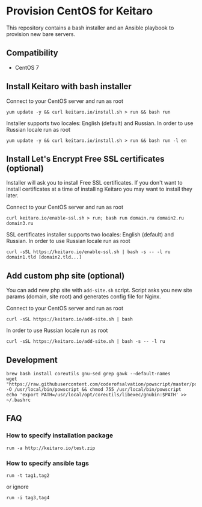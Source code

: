 # Provision CentOS for Keitaro

This repository contains a bash installer and an Ansible playbook to provision new bare servers.

## Compatibility
 - CentOS 7

## Install Keitaro with bash installer

Connect to your CentOS server and run as root

    yum update -y && curl keitaro.io/install.sh > run && bash run

Installer supports two locales: English (default) and Russian. In order to use Russian locale run as root

    yum update -y && curl keitaro.io/install.sh > run && bash run -l en

## Install Let's Encrypt Free SSL certificates (optional)

Installer will ask you to install Free SSL certificates. If you don't want to install certificates at a time of
installing Keitaro you may want to install they later.

Connect to your CentOS server and run as root

    curl keitaro.io/enable-ssl.sh > run; bash run domain.ru domain2.ru domain3.ru

SSL certificates installer supports two locales: English (default) and Russian. In order to use Russian locale
run as root

    curl -sSL https://keitaro.io/enable-ssl.sh | bash -s -- -l ru domain1.tld [domain2.tld...]

## Add custom php site (optional)

You can add new php site with `add-site.sh` script. Script asks you new site params (domain, site root) and
generates config file for Nginx.

Connect to your CentOS server and run as root

    curl -sSL https://keitaro.io/add-site.sh | bash

In order to use Russian locale run as root

    curl -sSL https://keitaro.io/add-site.sh | bash -s -- -l ru


## Development

    brew bash install coreutils gnu-sed grep gawk --default-names
    wget "https://raw.githubusercontent.com/coderofsalvation/powscript/master/powscript" -O /usr/local/bin/powscript && chmod 755 /usr/local/bin/powscript
    echo 'export PATH=/usr/local/opt/coreutils/libexec/gnubin:$PATH' >> ~/.bashrc
    


## FAQ

### How to specify installation package

    run -a http://keitaro.io/test.zip


### How to specify ansible tags

    run -t tag1,tag2

or ignore

    run -i tag3,tag4


